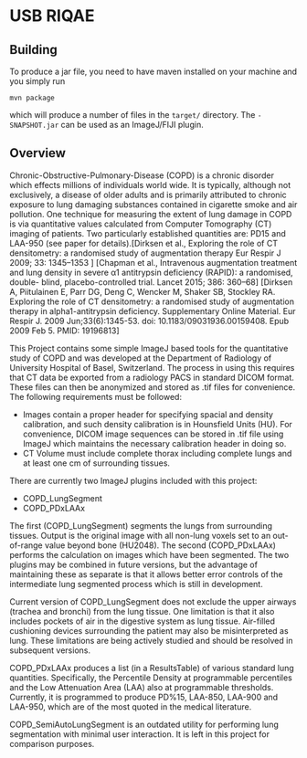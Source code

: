 # USB RIQAE
## Building

To produce a jar file, you need to have maven installed on your machine and you simply run 
```
mvn package
```

which will produce a number of files in the ```target/``` directory. The ```-SNAPSHOT.jar```
can be used as an ImageJ/FIJI plugin.

## Overview

Chronic-Obstructive-Pulmonary-Disease (COPD) is a chronic disorder which effects millions
of individuals world wide.  It is typically, although not exclusively, a disease of older adults and is primarily
attributed to chronic exposure to lung damaging substances contained in cigarette smoke and air pollution.
One technique for measuring the extent of lung damage in COPD is via quantitative values calculated from Computer
Tomography (CT) imaging of patients.
Two particularly established quantities are: PD15 and LAA-950 (see paper for details).[Dirksen et al., Exploring the
role of CT densitometry: a randomised study of augmentation therapy Eur Respir J 2009; 33: 1345–1353 ]
[Chapman et al.,
Intravenous augmentation treatment and lung density in severe α1 antitrypsin deficiency (RAPID): a randomised, double-
blind, placebo-controlled trial.  Lancet 2015; 386: 360–68]
[Dirksen A, Piitulainen E, Parr DG, Deng C, Wencker M, Shaker SB, Stockley RA.
Exploring the role of CT densitometry: a randomised study of augmentation therapy in alpha1-antitrypsin deficiency.
Supplementary Online Material.
Eur Respir J. 2009 Jun;33(6):1345-53. doi: 10.1183/09031936.00159408. Epub 2009 Feb 5.
PMID: 19196813]


This Project contains some simple ImageJ based tools for the quantitative study of COPD and was developed at the
Department of Radiology of University Hospital of Basel, Switzerland. The process in using this requires that CT data be
exported from a radiology PACS in standard DICOM format.  These files can then be anonymized and stored as .tif files
for convenience. The following requirements must be followed:

* Images contain a proper header for specifying spacial and density calibration, and such density calibration is in
Hounsfield Units (HU).
For convenience, DICOM image sequences can be stored in .tif file using ImageJ which maintains the necessary calibration
header in doing so.
* CT Volume must include complete thorax including complete lungs and at least one cm of surrounding tissues.

There are currently two ImageJ plugins included with this project:

* COPD_LungSegment
* COPD_PDxLAAx

The first (COPD_LungSegment) segments the lungs from surrounding tissues. Output is the original image with all non-lung
voxels set to an out-of-range value beyond bone (HU2048).
The second (COPD_PDxLAAx) performs the calculation on images which have been segmented.
The two plugins may be combined in future versions, but the advantage of maintaining these as separate is that it allows
better error controls of the intermediate lung segmented process which is still in development.

Current version of COPD_LungSegment does not exclude the upper airways (trachea and bronchi) from the lung tissue.
One limitation is that it also includes pockets of air in the digestive system as lung tissue.  Air-filled cushioning
devices surrounding the patient may also be misinterpreted as lung.  These limitations are  being actively studied and
should be resolved in subsequent versions.

COPD_PDxLAAx produces a list (in a ResultsTable) of various standard lung quantities.  Specifically, the Percentile
Density at programmable percentiles and the Low Attenuation Area (LAA) also at programmable thresholds.  Currently, it
is programmed to produce PD%15, LAA-850, LAA-900 and LAA-950, which are of the most quoted in the medical literature.

COPD_SemiAutoLungSegment is an outdated utility for performing lung segmentation with minimal user interaction.  It is
left in this project for comparison purposes.


